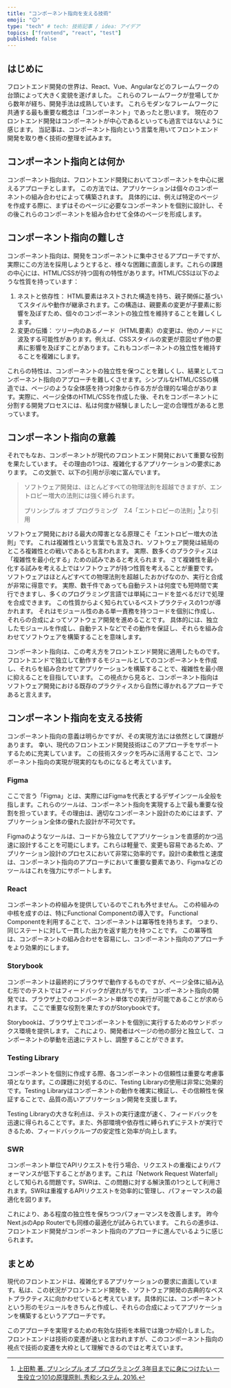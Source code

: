 ```yaml
---
title: "コンポーネント指向を支える技術"
emoji: "😊"
type: "tech" # tech: 技術記事 / idea: アイデア
topics: ["frontend", "react", "test"]
published: false
---
```


## はじめに

フロントエンド開発の世界は、React、Vue、Angularなどのフレームワークの台頭によって大きく変貌を遂げました。
これらのフレームワークが登場してから数年が経ち、開発手法は成熟しています。
これらモダンなフレームワークに共通する最も重要な概念は「コンポーネント」であったと思います。
現在のフロントエンド開発はコンポーネントが中心であるといっても過言ではないように感じます。
当記事は、コンポーネント指向という言葉を用いてフロントエンド開発を取り巻く技術の整理を試みます。

## コンポーネント指向とは何か

コンポーネント指向は、フロントエンド開発においてコンポーネントを中心に据えるアプローチとします。
この方法では、アプリケーションは個々のコンポーネントの組み合わせによって構築されます。
具体的には、例えば特定のページを作成する際に、まずはそのページに必要なコンポーネントを個別に設計し、その後これらのコンポーネントを組み合わせて全体のページを形成します。

## コンポーネント指向の難しさ

コンポーネント指向は、開発をコンポーネントに集中させるアプローチですが、実際にこの方法を採用しようとすると、様々な困難に直面します。これらの課題の中心には、HTML/CSSが持つ固有の特性があります。HTML/CSSは以下のような性質を持っています：

1. ネストと依存性： HTML要素はネストされた構造を持ち、親子関係に基づいてスタイルや動作が継承されます。この構造は、親要素の変更が子要素に影響を及ぼすため、個々のコンポーネントの独立性を維持することを難しくします。
2. 変更の伝播： ツリー内のあるノード（HTML要素）の変更は、他のノードに波及する可能性があります。例えば、CSSスタイルの変更が意図せず他の要素に影響を及ぼすことがあります。これもコンポーネントの独立性を維持することを複雑にします。

これらの特性は、コンポーネントの独立性を保つことを難しくし、結果としてコンポーネント指向のアプローチを難しくさせます。シンプルなHTML/CSSの構造では、ページのような全体感を持つ対象から作る方が合理的な場合があります。実際に、ページ全体のHTML/CSSを作成した後、それをコンポーネントに分割する開発プロセスには、私は何度か経験しましたし一定の合理性があると思っています。

## コンポーネント指向の意義

それでもなお、コンポーネントが現代のフロントエンド開発において重要な役割を果たしています。
その理由の1つは、複雑化するアプリケーションの要求にあります。
この文脈で、以下の引用が示唆に富んでいます。

> ソフトウェア開発は、ほとんどすべての物理法則を超越できますが、エントロピー増大の法則には強く縛られます。
>
> プリンシプル オブ プログラミング　7.4「エントロピーの法則」[^POP]より引用

ソフトウェア開発における最大の障害となる原理こそ「エントロピー増大の法則」です。
これは複雑性という言葉でも言及され、ソフトウェア開発は結局のところ複雑性との戦いであるとも言われます。
実際、数多くのプラクティスは「複雑性を最小化する」ための試みであると考えられます。
さて複雑性を最小化する試みを考える上ではソフトウェアが持つ性質を考えることが重要です。
ソフトウェアはほとんどすべての物理法則を超越したおかげなのか、実行と合成が非常に得意です。
実際、数千件であっても自動テストは何度でも短時間で実行できますし、多くのプログラミング言語では単純にコードを並べるだけで処理を合成できます。
この性質からよく知られているベストプラクティスの1つが導かれます。
それはモジュール性のある単一責務を持つコードを個別に作成し、それらの合成によってソフトウェア開発を進めることです。
具体的には、独立したモジュールを作成し、自動テストなどでその動作を保証し、それらを組み合わせてソフトウェアを構築することを意味します。

コンポーネント指向は、この考え方をフロントエンド開発に適用したものです。
フロントエンドで独立して動作するモジュールとしてのコンポーネントを作成し、それらを組み合わせてアプリケーションを構築することで、複雑性を最小限に抑えることを目指しています。
この視点から見ると、コンポーネント指向はソフトウェア開発における既存のプラクティスから自然に導かれるアプローチであると言えます。

## コンポーネント指向を支える技術

コンポーネント指向の意義は明らかですが、その実現方法には依然として課題があります。
幸い、現代のフロントエンド開発技術はこのアプローチをサポートするために充実しています。
この技術スタックを巧みに活用することで、コンポーネント指向の実現が現実的なものになると考えています。

### Figma

ここで言う「Figma」とは、実際にはFigmaを代表とするデザインツール全般を指します。これらのツールは、コンポーネント指向を実現する上で最も重要な役割を担っています。その理由は、適切なコンポーネント設計のためにはまず、アプリケーション全体の優れた設計が不可欠です。

Figmaのようなツールは、コードから独立してアプリケーションを直感的かつ迅速に設計することを可能にします。これらは軽量で、変更も容易であるため、アプリケーション設計のプロセスにおいて非常に効率的です。設計の柔軟性と速度は、コンポーネント指向のアプローチにおいて重要な要素であり、Figmaなどのツールはこれを強力にサポートします。

### React

コンポーネントの枠組みを提供しているのでこれも外せません。
この枠組みの中核を成すのは、特にFunctional Componentの導入です。
Functional Componentを利用することで、コンポーネントは冪等性を持ちます。
つまり、同じステートに対して一貫した出力を返す能力を持つことです。
この冪等性は、コンポーネントの組み合わせを容易にし、コンポーネント指向のアプローチをより効果的にします。

### Storybook

コンポーネントは最終的にブラウザで動作するものですが、ページ全体に組み込む形でのテストではフィードバックが遅れがちです。
コンポーネント指向の開発では、ブラウザ上でのコンポーネント単体での実行が可能であることが求められます。
ここで重要な役割を果たすのがStorybookです。

Storybookは、ブラウザ上でコンポーネントを個別に実行するためのサンドボックス環境を提供します。
これにより、開発者はページの他の部分と独立して、コンポーネントの挙動を迅速にテストし、調整することができます。

### Testing Library

コンポーネントを個別に作成する際、各コンポーネントの信頼性は重要な考慮事項となります。この課題に対処するのに、Testing Libraryの使用は非常に効果的です。Testing Libraryはコンポーネントの動作を確実に検証し、その信頼性を保証することで、品質の高いアプリケーション開発を支援します。

Testing Libraryの大きな利点は、テストの実行速度が速く、フィードバックを迅速に得られることです。また、外部環境や依存性に縛られずにテストが実行できるため、フィードバックループの安定性と効率が向上します。

### SWR

コンポーネント単位でAPIリクエストを行う場合、リクエストの重複によりパフォーマンスが低下することがあります。これは「Network Request Waterfall」として知られる問題です。SWRは、この問題に対する解決策の1つとして利用されます。SWRは重複するAPIリクエストを効率的に管理し、パフォーマンスの最適化を図ります。

これにより、ある程度の独立性を保ちつつパフォーマンスを改善します。
昨今Next.jsのApp Routerでも同様の最適化が試みられています。
これらの進歩は、フロントエンド開発がコンポーネント指向のアプローチに進んでいるように感じられます。

## まとめ

現代のフロントエンドは、複雑化するアプリケーションの要求に直面しています。私は、この状況がフロントエンド開発を、ソフトウェア開発の古典的なベストプラクティスに向かわせていると考えています。具体的には、コンポーネントという形のモジュールをきちんと作成し、それらの合成によってアプリケーションを構築するというアプローチです。

このアプローチを実現するための有効な技術を本稿では幾つか紹介しました。
フロントエンドは技術の変遷が速いと言われますが、このコンポーネント指向の視点で技術の変遷を大枠として理解できるのではと考えています。


[^POP]: [上田勲 著. プリンシプル オブ プログラミング 3年目までに身につけたい 一生役立つ101の原理原則. 秀和システム, 2016.](https://www.shuwasystem.co.jp/book/9784798046143.html)
